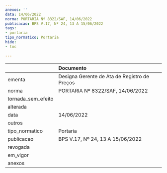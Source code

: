 ```yaml
---
anexos: ''
data: 14/06/2022
norma: PORTARIA Nº 8322/SAF, 14/06/2022
publicacao: BPS V.17, Nº 24, 13 A 15/06/2022
tags:
- portaria
tipo_normatico: Portaria
hide: 
- toc 
 
---
```


|                    | Documento                                    |
|:-------------------|:---------------------------------------------|
| ementa             | Designa Gerente de Ata de Registro de Preços |
| norma              | PORTARIA Nº 8322/SAF, 14/06/2022             |
| tornada_sem_efeito |                                              |
| alterada           |                                              |
| data               | 14/06/2022                                   |
| outros             |                                              |
| tipo_normatico     | Portaria                                     |
| publicacao         | BPS V.17, Nº 24, 13 A 15/06/2022             |
| revogada           |                                              |
| em_vigor           |                                              |
| anexos             |                                              |